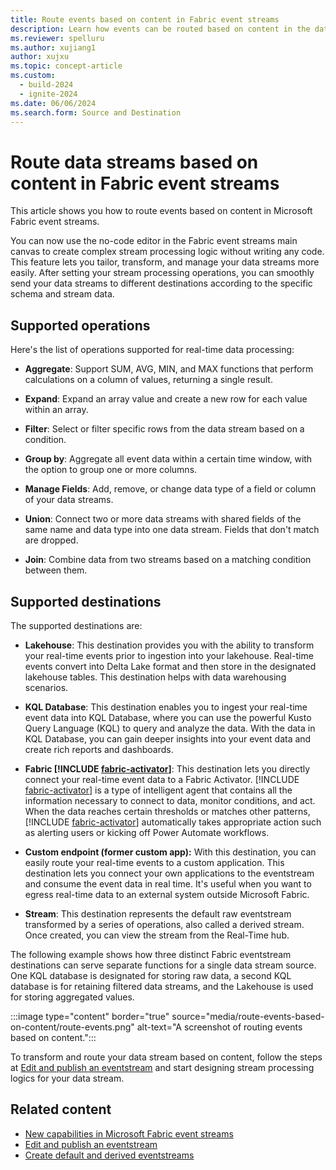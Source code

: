 ```yaml
---
title: Route events based on content in Fabric event streams
description: Learn how events can be routed based on content in the data received from a source in an eventstream.
ms.reviewer: spelluru
ms.author: xujiang1
author: xujxu
ms.topic: concept-article
ms.custom:
  - build-2024
  - ignite-2024
ms.date: 06/06/2024
ms.search.form: Source and Destination
---
```


# Route data streams based on content in Fabric event streams

This article shows you how to route events based on content in Microsoft Fabric event streams.

You can now use the no-code editor in the Fabric event streams main canvas to create complex stream processing logic without writing any code. This feature lets you tailor, transform, and manage your data streams more easily. After setting your stream processing operations, you can smoothly send your data streams to different destinations according to the specific schema and stream data.



## Supported operations

Here's the list of operations supported for real-time data processing:

- **Aggregate**: Support SUM, AVG, MIN, and MAX functions that perform calculations on a column of values, returning a single result.

- **Expand**: Expand an array value and create a new row for each value within an array.

- **Filter**: Select or filter specific rows from the data stream based on a condition.

- **Group by**: Aggregate all event data within a certain time window, with the option to group one or more columns.

- **Manage Fields**: Add, remove, or change data type of a field or column of your data streams.

- **Union**: Connect two or more data streams with shared fields of the same name and data type into one data stream. Fields that don't match are dropped.

- **Join**: Combine data from two streams based on a matching condition between them.

## Supported destinations

The supported destinations are:

- **Lakehouse**: This destination provides you with the ability to transform your real-time events prior to ingestion into your lakehouse. Real-time events convert into Delta Lake format and then store in the designated lakehouse tables. This destination helps with data warehousing scenarios.

- **KQL Database**: This destination enables you to ingest your real-time event data into KQL Database, where you can use the powerful Kusto Query Language (KQL) to query and analyze the data. With the data in KQL Database, you can gain deeper insights into your event data and create rich reports and dashboards.

- **Fabric [!INCLUDE [fabric-activator](../includes/fabric-activator.md)]**: This destination lets you directly connect your real-time event data to a Fabric Activator. [!INCLUDE [fabric-activator](../includes/fabric-activator.md)] is a type of intelligent agent that contains all the information necessary to connect to data, monitor conditions, and act. When the data reaches certain thresholds or matches other patterns, [!INCLUDE [fabric-activator](../includes/fabric-activator.md)] automatically takes appropriate action such as alerting users or kicking off Power Automate workflows.

- **Custom endpoint (former custom app):** With this destination, you can easily route your real-time events to a custom application. This destination lets you connect your own applications to the eventstream and consume the event data in real time. It's useful when you want to egress real-time data to an external system outside Microsoft Fabric.

- **Stream**: This destination represents the default raw eventstream transformed by a series of operations, also called a derived stream. Once created, you can view the stream from the Real-Time hub.

The following example shows how three distinct Fabric eventstream destinations can serve separate functions for a single data stream source. One KQL database is designated for storing raw data, a second KQL database is for retaining filtered data streams, and the Lakehouse is used for storing aggregated values.

:::image type="content" border="true" source="media/route-events-based-on-content/route-events.png" alt-text="A screenshot of routing events based on content.":::

To transform and route your data stream based on content, follow the steps at [Edit and publish an eventstream](edit-publish.md) and start designing stream processing logics for your data stream.

## Related content

- [New capabilities in Microsoft Fabric event streams](overview.md)
- [Edit and publish an eventstream](edit-publish.md)
- [Create default and derived eventstreams](create-default-derived-streams.md)
